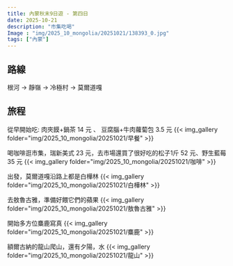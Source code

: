 ```yaml
---
title: 內蒙秋末9日遊 - 第四日
date: 2025-10-21
description: "市集吃喝"
Image : "img/2025_10_mongolia/20251021/138393_0.jpg"
tags: ["內蒙"]
---
```


## 路線
根河 → 靜嶺 → 冷極村 → 莫爾道嘎 

## 旅程

從早開始吃: 肉夾饃+鍋茶 14 元 、 豆腐腦+牛肉蘿蔔包 3.5 元
{{< img_gallery  folder="img/2025_10_mongolia/20251021/早餐" >}}


喝咖啡逛市集，瑞新美式 23 元，去市場還買了很好吃的松子1斤 52 元、野生藍莓 35 元
{{< img_gallery  folder="img/2025_10_mongolia/20251021/咖啡" >}}

出發，莫爾道嘎沿路上都是白樺林
{{< img_gallery  folder="img/2025_10_mongolia/20251021/白樺林" >}}

去敖魯古雅，準備好餵它們的蘋果
{{< img_gallery  folder="img/2025_10_mongolia/20251021/敖魯古雅" >}}

開始多方位麋鹿寫真
{{< img_gallery  folder="img/2025_10_mongolia/20251021/麋鹿" >}}

額爾古納的龍山爬山，還有夕陽，水
{{< img_gallery  folder="img/2025_10_mongolia/20251021/龍山" >}}


